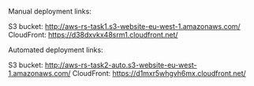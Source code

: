 Manual deployment links: 
 
S3 bucket: http://aws-rs-task1.s3-website-eu-west-1.amazonaws.com/
CloudFront: https://d38dxvkx48srm1.cloudfront.net/
 
Automated deployment links: 
 
S3 bucket: http://aws-rs-task2-auto.s3-website-eu-west-1.amazonaws.com/
CloudFront: https://d1mxr5whgvh6mx.cloudfront.net/
